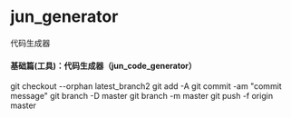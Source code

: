 # jun_generator
代码生成器


#### 基础篇(工具)：代码生成器（jun_code_generator）




 
 
 git checkout --orphan latest_branch2
git add -A
git commit -am "commit message"
git branch -D master
git branch -m master
git push -f origin master 